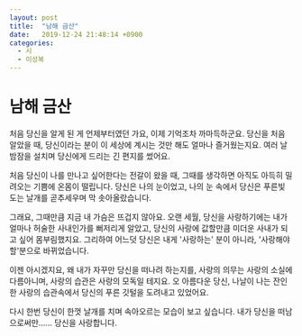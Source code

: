 ```yaml
---
layout: post
title:  "남해 금산"
date:   2019-12-24 21:48:14 +0900
categories:
  - 시
  - 이성복
---
```


# 남해 금산

처음 당신을 알게 된 게 언제부터였던 가요, 이제 기억조차 까마득하군요.
당신을 처음 알았을 때, 당신이라는 분이 이 세상에 계시는 것만 해도 얼마나 즐거웠는지요.
여러 날 밤잠을 설치며 당신에게 드리는 긴 편지를 썼어요.

처음 당신이 나를 만나고 싶어한다는 전갈이 왔을 때, 그때를 생각하면 아직도 아득히 밀려오는 기쁨에 온몸이 떨립니다.
당신은 나의 눈이었고, 나의 눈 속에서 당신은 푸른빛 도는 날개를 곧추세우며 막 솟아올랐습니다.

그래요, 그때만큼 지금 내 가슴은 뜨겁지 않아요.
오랜 세월, 당신을 사랑하기에는 내가 얼마나 허술한 사내인가를 뻐저리게 알았고, 당신의 사랑에 값할만큼 미더운 사내가 되고 싶어 몸부림했지요.
그리하여 어느덧 당신은 내게 '사랑하는' 분이 아니라, '사랑해야 할'분으로 바뀌었습니다.

이젠 아시겠지요, 왜 내가 자꾸만 당신을 떠나려 하는지를, 사랑의 의무는 사랑의 소실에 다름아니며, 사랑의 습관은 사랑의 모독일 테지요.
오 아름다운 당신, 나날이 나는 잔인한 사랑의 습관속에서 당신의 푸른 깃털을 도려내고 있었어요.

다시 한번 당신이 한껏 날개를 치며 속아오르는 모습이 보고 싶습니다.
내가 당신을 떠남으로써만...... 당신을 사랑합니다.
